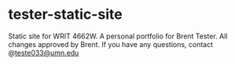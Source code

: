 # tester-static-site
Static site for WRIT 4662W. A personal portfolio for Brent Tester. All changes approved by Brent. If you have any questions, contact @teste033@umn.edu
